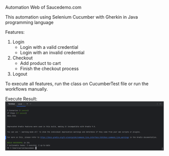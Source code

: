 Automation Web of Saucedemo.com

This automation using Selenium Cucumber with Gherkin in Java programming language

Features:
1. Login
   - Login with a valid credential
   - Login with an invalid credential 
2. Checkout
   - Add product to cart
   - Finish the checkout process
3. Logout

To execute all features, run the class on CucumberTest file or run the workflows manually.

Execute Result:
![img.png](img.png)